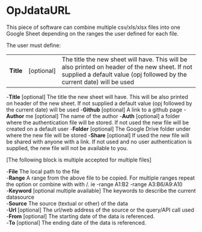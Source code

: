 # OpJdataURL
This piece of software can combine multiple csv/xls/xlsx files into one Google Sheet depending on the ranges the user defined for each file.

The user must define:
 <table>
  <tr>
    <td><B>Title</B></td> <td>[optional]</td>  <td>The title the new sheet will have. This will be also printed on header of the new sheet. If not supplied a 
default value (opj followed by the current date) will be used  </td>
    
  </tr>
  </table>
-<B>Title</B> [optional] The title the new sheet will have. This will be also printed on header of the new sheet. If not supplied a 
default value (opj followed by the current date) will be used  
-<B>Github</B> [optional] A link to a github page  
-<B>Author</B>	me [optional] The name of the author  
-<B>Auth</B> [optional] a folder where the authentication file will be stored. If not used the new file will be created on a default user  
-<B>Folder</B> [optional] The Google Drive folder under where the new file will be stored  
-<B>Share</B> [optional] If used the new file will be shared with anyone with a link. If not used and no user authentication is supplied, the new file will not be available to you.  
  
[The following block is multiple accepted for multiple files]  

-<B>File</B> The local path to the file  
-<B>Range</B> A range from the above file to be copied. For multiple ranges repeat the option or combine with with /. ie -range A1:B2 -range A3:B6/A9:A10  
-<B>Keyword</B> [optional multiple available] The keywords to describe the current datasource  
-<B>Source</B> The source (textual or other) of the data  
-<B>Url</B> [optional] The url/web address of the source or the query/API call used  
-<B>From</B> [optional] The starting date of the data is referenced.  
-<B>To</B> [optional] The ending date of the data is referenced.  
  

